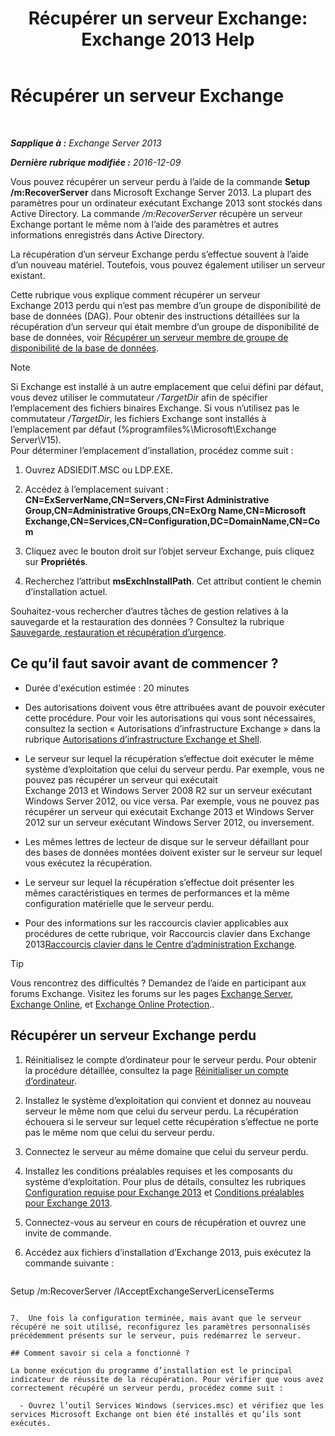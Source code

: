 ﻿---
title: 'Récupérer un serveur Exchange: Exchange 2013 Help'
TOCTitle: Récupérer un serveur Exchange
ms:assetid: 46e9a1cf-b64c-43c3-a898-6171176da761
ms:mtpsurl: https://technet.microsoft.com/fr-fr/library/Dd876880(v=EXCHG.150)
ms:contentKeyID: 50478058
ms.date: 05/23/2018
mtps_version: v=EXCHG.150
ms.translationtype: MT
---

# Récupérer un serveur Exchange

 

_**Sapplique à :** Exchange Server 2013_

_**Dernière rubrique modifiée :** 2016-12-09_

Vous pouvez récupérer un serveur perdu à l’aide de la commande **Setup /m:RecoverServer** dans Microsoft Exchange Server 2013. La plupart des paramètres pour un ordinateur exécutant Exchange 2013 sont stockés dans Active Directory. La commande */m:RecoverServer* récupère un serveur Exchange portant le même nom à l’aide des paramètres et autres informations enregistrés dans Active Directory.

La récupération d’un serveur Exchange perdu s’effectue souvent à l’aide d’un nouveau matériel. Toutefois, vous pouvez également utiliser un serveur existant.

Cette rubrique vous explique comment récupérer un serveur Exchange 2013 perdu qui n’est pas membre d’un groupe de disponibilité de base de données (DAG). Pour obtenir des instructions détaillées sur la récupération d’un serveur qui était membre d’un groupe de disponibilité de base de données, voir [Récupérer un serveur membre de groupe de disponibilité de la base de données](recover-a-database-availability-group-member-server-exchange-2013-help.md).

> [!NOTE]
> Si Exchange est installé à un autre emplacement que celui défini par défaut, vous devez utiliser le commutateur <em>/TargetDir</em> afin de spécifier l’emplacement des fichiers binaires Exchange. Si vous n’utilisez pas le commutateur <em>/TargetDir</em>, les fichiers Exchange sont installés à l’emplacement par défaut (%programfiles%\Microsoft\Exchange Server\V15).<br />
Pour déterminer l’emplacement d’installation, procédez comme suit :
> <ol>
> <li><p>Ouvrez ADSIEDIT.MSC ou LDP.EXE.</p></li>
> <li><p>Accédez à l’emplacement suivant : <strong>CN=ExServerName,CN=Servers,CN=First Administrative Group,CN=Administrative Groups,CN=ExOrg Name,CN=Microsoft Exchange,CN=Services,CN=Configuration,DC=DomainName,CN=Com</strong></p></li>
> <li><p>Cliquez avec le bouton droit sur l’objet serveur Exchange, puis cliquez sur <strong>Propriétés</strong>.</p></li>
> <li><p>Recherchez l’attribut <strong>msExchInstallPath</strong>. Cet attribut contient le chemin d’installation actuel.</p></li></ol>

Souhaitez-vous rechercher d’autres tâches de gestion relatives à la sauvegarde et la restauration des données ? Consultez la rubrique [Sauvegarde, restauration et récupération d’urgence](backup-restore-and-disaster-recovery-exchange-2013-help.md).

## Ce qu’il faut savoir avant de commencer ?

  - Durée d'exécution estimée : 20 minutes

  - Des autorisations doivent vous être attribuées avant de pouvoir exécuter cette procédure. Pour voir les autorisations qui vous sont nécessaires, consultez la section « Autorisations d’infrastructure Exchange » dans la rubrique [Autorisations d’infrastructure Exchange et Shell](exchange-and-shell-infrastructure-permissions-exchange-2013-help.md).

  - Le serveur sur lequel la récupération s’effectue doit exécuter le même système d’exploitation que celui du serveur perdu. Par exemple, vous ne pouvez pas récupérer un serveur qui exécutait Exchange 2013 et Windows Server 2008 R2 sur un serveur exécutant Windows Server 2012, ou vice versa. Par exemple, vous ne pouvez pas récupérer un serveur qui exécutait Exchange 2013 et Windows Server 2012 sur un serveur exécutant Windows Server 2012, ou inversement.

  - Les mêmes lettres de lecteur de disque sur le serveur défaillant pour des bases de données montées doivent exister sur le serveur sur lequel vous exécutez la récupération.

  - Le serveur sur lequel la récupération s’effectue doit présenter les mêmes caractéristiques en termes de performances et la même configuration matérielle que le serveur perdu.

  - Pour des informations sur les raccourcis clavier applicables aux procédures de cette rubrique, voir Raccourcis clavier dans Exchange 2013[Raccourcis clavier dans le Centre d’administration Exchange](keyboard-shortcuts-in-the-exchange-admin-center-exchange-online-protection-help.md).

> [!TIP]
> Vous rencontrez des difficultés ? Demandez de l’aide en participant aux forums Exchange. Visitez les forums sur les pages <a href="https://go.microsoft.com/fwlink/p/?linkid=60612">Exchange Server</a>, <a href="https://go.microsoft.com/fwlink/p/?linkid=267542">Exchange Online</a>, et <a href="https://go.microsoft.com/fwlink/p/?linkid=285351">Exchange Online Protection</a>..


## Récupérer un serveur Exchange perdu

1.  Réinitialisez le compte d’ordinateur pour le serveur perdu. Pour obtenir la procédure détaillée, consultez la page [Réinitialiser un compte d’ordinateur](https://go.microsoft.com/fwlink/p/?linkid=165388).

2.  Installez le système d’exploitation qui convient et donnez au nouveau serveur le même nom que celui du serveur perdu. La récupération échouera si le serveur sur lequel cette récupération s’effectue ne porte pas le même nom que celui du serveur perdu.

3.  Connectez le serveur au même domaine que celui du serveur perdu.

4.  Installez les conditions préalables requises et les composants du système d‘exploitation. Pour plus de détails, consultez les rubriques [Configuration requise pour Exchange 2013](exchange-2013-system-requirements-exchange-2013-help.md) et [Conditions préalables pour Exchange 2013](exchange-2013-prerequisites-exchange-2013-help.md).

5.  Connectez-vous au serveur en cours de récupération et ouvrez une invite de commande.

6.  Accédez aux fichiers d’installation d’Exchange 2013, puis exécutez la commande suivante :
    
    ```powershell
Setup /m:RecoverServer /IAcceptExchangeServerLicenseTerms
```

7.  Une fois la configuration terminée, mais avant que le serveur récupéré ne soit utilisé, reconfigurez les paramètres personnalisés précédemment présents sur le serveur, puis redémarrez le serveur.

## Comment savoir si cela a fonctionné ?

La bonne exécution du programme d’installation est le principal indicateur de réussite de la récupération. Pour vérifier que vous avez correctement récupéré un serveur perdu, procédez comme suit :

  - Ouvrez l’outil Services Windows (services.msc) et vérifiez que les services Microsoft Exchange ont bien été installés et qu’ils sont exécutés.

